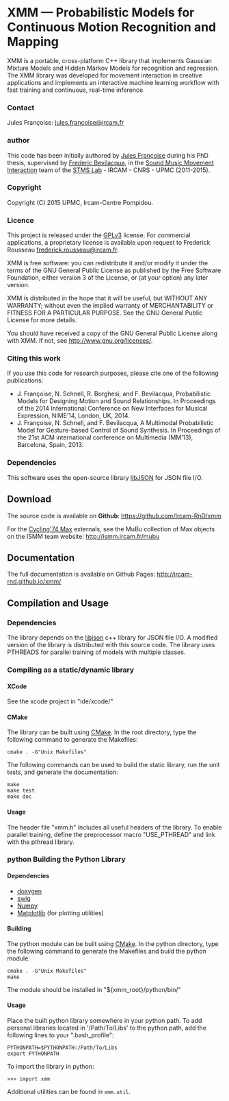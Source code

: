XMM — Probabilistic Models for Continuous Motion Recognition and Mapping
===========================================

XMM is a portable, cross-platform C++ library that implements Gaussian Mixture Models and Hidden Markov Models for recognition and regression. The XMM library was developed for movement interaction in creative applications and implements an interactive machine learning workflow with fast training and continuous, real-time inference.

### Contact

Jules Françoise: <jules.francoise@ircam.fr>

### author

This code has been initially authored by <a href="http://julesfrancoise.com">Jules Françoise</a> during his PhD thesis, supervised by <a href="frederic-bevilacqua.net">Frederic Bevilacqua</a>, in the <a href="http://ismm.ircam.fr">Sound Music Movement Interaction</a> team of the <a href="http://www.ircam.fr/stms.html?&L=1">STMS Lab</a> - IRCAM - CNRS - UPMC (2011-2015).

### Copyright

Copyright (C) 2015 UPMC, Ircam-Centre Pompidou.

### Licence

This project is released under the <a href="http://www.gnu.org/licenses/gpl-3.0.en.html">GPLv3</a> license.
For commercial applications, a proprietary license is available upon request to Frederick Rousseau <frederick.rousseau@ircam.fr>.

XMM is free software: you can redistribute it and/or modify
it under the terms of the GNU General Public License as published by
the Free Software Foundation, either version 3 of the License, or
(at your option) any later version.

XMM is distributed in the hope that it will be useful,
but WITHOUT ANY WARRANTY; without even the implied warranty of
MERCHANTABILITY or FITNESS FOR A PARTICULAR PURPOSE.  See the
GNU General Public License for more details.

You should have received a copy of the GNU General Public License
along with XMM.  If not, see <http://www.gnu.org/licenses/>.

### Citing this work

If you use this code for research purposes, please cite one of the following publications:

- J. Françoise, N. Schnell, R. Borghesi, and F. Bevilacqua, Probabilistic Models for Designing Motion and Sound Relationships. In Proceedings of the 2014 International Conference on New Interfaces for Musical Expression, NIME’14, London, UK, 2014.
- J. Françoise, N. Schnell, and F. Bevilacqua, A Multimodal Probabilistic Model for Gesture-based Control of Sound Synthesis. In Proceedings of the 21st ACM international conference on Multimedia (MM’13), Barcelona, Spain, 2013.

### Dependencies

This software uses the open-source library <a href="http://libjson.sourceforge.net/">libJSON</a> for JSON file I/O.

## Download

The source code is available on __Github__: https://github.com/Ircam-RnD/xmm

For the <a href="https://cycling74.com/">Cycling'74 Max</a> externals, see the MuBu collection of Max objects on the ISMM team website: http://ismm.ircam.fr/mubu

## Documentation

The full documentation is available on Github Pages: http://ircam-rnd.github.io/xmm/

## Compilation and Usage

### Dependencies

The library depends on the <a href="http://libjson.sourceforge.net/">libjson</a> c++ library for JSON file I/O. A modified version of the library is distributed with this source code.
The library uses PTHREADS for parallel training of models with multiple classes.

### Compiling as a static/dynamic library
#### XCode

See the xcode project in "ide/xcode/"

#### CMake

The library can be built using <a href="http://www.cmake.org/">CMake</a>.
In the root directory, type the following command to generate the Makefiles:
```
cmake . -G"Unix Makefiles"
```
The following commands can be used to build the static library, run the unit tests, and generate the documentation:
```
make
make test
make doc
```
#### Usage

The header file "xmm.h" includes all useful headers of the library.
To enable parallel training, define the preprocessor macro "USE_PTHREAD" and link with the pthread library.

### python Building the Python Library
#### Dependencies

* <a href="http://www.doxygen.org/">doxygen</a>
* <a href="http://www.swig.org/">swig</a>
* <a href="http://www.numpy.org/">Numpy</a>
* <a href="http://matplotlib.org/">Matplotlib</a> (for plotting utilities)

#### Building

The python module can be built using <a href="http://www.cmake.org/">CMake</a>.
In the python directory, type the following command to generate the Makefiles and build the python module:
```
cmake . -G"Unix Makefiles"
make
```
The module should be installed in "${xmm_root}/python/bin/"

#### Usage

Place the built python library somewhere in your python path. To add personal
libraries located in '/Path/To/Libs' to the python path, add the following
lines to your ".bash_profile":
```
PYTHONPATH=$PYTHONPATH:/Path/To/Libs
export PYTHONPATH
```

To import the library in python:
```
>>> import xmm
```

Additional utilities can be found in `xmm.util`.